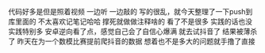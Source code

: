 代码好多是但是照着视频 一边听 一边敲的
写的很乱，就今天整理了一下push到库里面的
不太喜欢记笔记哈哈 撑死就做做注释啥的
看了不是很多 实践的话也没实践特别多
安卓逆向看了点，感觉自己会了自信心爆满 就去试抖音了 结果被薄杀了 
昨天在为一个数模比赛提前爬抖音的数据 想着也不是多大的问题就手撸了直接 
